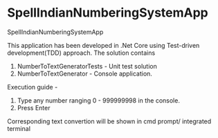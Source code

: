 # SpellIndianNumberingSystemApp
SpellIndianNumberingSystemApp


This application has been developed in .Net Core using Test-driven development(TDD) approach.
The solution contains 
1. NumberToTextGeneratorTests - Unit test solution 
2. NumberToTextGenerator - Console application.

Execution guide -
1. Type any number ranging 0 - 999999998 in the console. 
2. Press Enter
  
 Corresponding text convertion will be shown in cmd prompt/ integrated terminal
